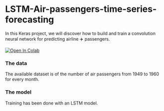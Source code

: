 # LSTM-Air-passengers-time-series-forecasting
In this Keras project, we will discover how to build and train a convolution neural network for predicting airline ✈️ passengers.

[![Open In Colab](https://colab.research.google.com/assets/colab-badge.svg)](https://colab.research.google.com/github/DiouaneAbdallah/LSTM-Air-passengers-time-series-forecasting/blob/main/LSTM_Air_passengers_time_series_forecasting.ipynb)

### The data
The available dataset is of the number of air passengers from 1949 to 1960 for every month.

### The model
Training has been done with an LSTM model.




